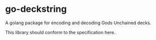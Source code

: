 
# go-deckstring

A golang package for encoding and decoding Gods Unchained decks. 

This library should conform to the specification here. 